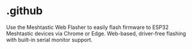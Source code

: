 # .github
Use the Meshtastic Web Flasher to easily flash firmware to ESP32 Meshtastic devices via Chrome or Edge. Web-based, driver-free flashing with built-in serial monitor support.
